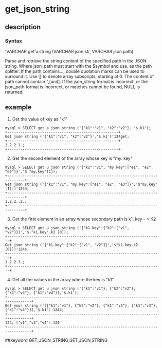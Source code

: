 # get_json_string
## description
### Syntax

'VARCHAR get'u string (VARCHAR json str, VARCHAR json path)


Parse and retrieve the string content of the specified path in the JSON string.
Where json_path must start with the $symbol and use. as the path splitter. If the path contains..., double quotation marks can be used to surround it.
Use [] to denote array subscripts, starting at 0.
The content of path cannot contain ",[and].
If the json_string format is incorrect, or the json_path format is incorrect, or matches cannot be found, NULL is returned.

## example

1. Get the value of key as "k1"

```
mysql > SELECT get a json string ('{"k1":"v1", "k2":"v2"}, "$.k1");
+---------------------------------------------------+
Get json string ('{"k1":"v1", "k2":"v2"}','$.k1')'124get;
+---------------------------------------------------+
1.2.2.1.;
+---------------------------------------------------+
```

2. Get the second element of the array whose key is "my. key"

```
mysql > SELECT get u json string ('{"k1":"v1", "my.key":["e1", "e2", "e3"]}','$."my.key"[1]);
+------------------------------------------------------------------------------+
Get json string ('{"k1":"v1", "my.key":["e1", "e2", "e3"]}','$"my.key"[1]])'1244;
+------------------------------------------------------------------------------+
1.2.2.;2.;
+------------------------------------------------------------------------------+
```

3. Get the first element in an array whose secondary path is k1. key - > K2
```
mysql > SELECT get u json string ('{"k1.key":{"k2":["v1", "v2"]}}','$."k1.key".k2 [0]);
+-----------------------------------------------------------------------+
Get json string ('{"k1.key":{"k2":["v1", "v2"]}','$"k1.key.k2 [0]])'124s;
+-----------------------------------------------------------------------+
1.2.2.1.;
+-----------------------------------------------------------------------+
```

4. Get all the values in the array where the key is "k1"
```
mysql > SELECT get u json string ('["k1":"v1"}, {"k2":"v2"}, {"k1":"v3"}, {"k1":"v4"}],'$.k1');
+---------------------------------------------------------------------------------+
Get your string ('[{"k1":"v1"}, {"k2":"v2"}, {"k1":"v3"}, {"k1":"v3"}, {"k1":"v4"}]],'$.k1') 1244;
+---------------------------------------------------------------------------------+
124; ["v1","v3","v4"].124
+---------------------------------------------------------------------------------+
```
##keyword
GET_JSON_STRING,GET,JSON,STRING

